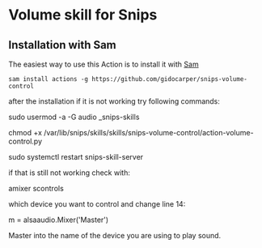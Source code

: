 # Volume skill for Snips


## Installation with Sam

The easiest way to use this Action is to install it with [Sam](https://snips.gitbook.io/getting-started/installation)

`sam install actions -g https://github.com/gidocarper/snips-volume-control`

after the installation if it is not working try following commands:


sudo usermod -a -G audio _snips-skills

chmod +x /var/lib/snips/skills/skills/snips-volume-control/action-volume-control.py

sudo systemctl restart snips-skill-server

if that is still not working check with:

amixer scontrols 

which device you want to control and change line 14:

m = alsaaudio.Mixer('Master')

Master into the name of the device you are using to play sound.